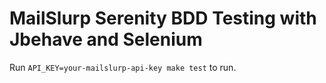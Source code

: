 # MailSlurp Serenity BDD Testing with Jbehave and Selenium
Run `API_KEY=your-mailslurp-api-key make test` to run.